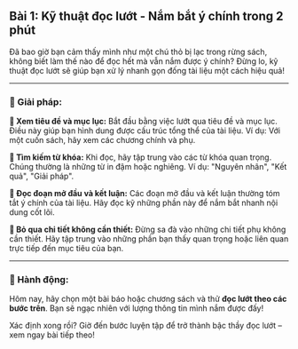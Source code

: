 ## Bài 1: Kỹ thuật đọc lướt - Nắm bắt ý chính trong 2 phút

Đã bao giờ bạn cảm thấy mình như một chú thỏ bị lạc trong rừng sách, không biết làm thế nào để đọc hết mà vẫn nắm được ý chính? Đừng lo, kỹ thuật đọc lướt sẽ giúp bạn xử lý nhanh gọn đống tài liệu một cách hiệu quả!

---

### 📌 Giải pháp:

**🔹 Xem tiêu đề và mục lục:**
Bắt đầu bằng việc lướt qua tiêu đề và mục lục. Điều này giúp bạn hình dung được cấu trúc tổng thể của tài liệu. Ví dụ: Với một cuốn sách, hãy xem các chương chính và phụ.

**🔹 Tìm kiếm từ khóa:**
Khi đọc, hãy tập trung vào các từ khóa quan trọng. Chúng thường là những từ in đậm hoặc nghiêng. Ví dụ: "Nguyên nhân", "Kết quả", "Giải pháp".

**🔹 Đọc đoạn mở đầu và kết luận:**
Các đoạn mở đầu và kết luận thường tóm tắt ý chính của tài liệu. Hãy đọc kỹ những phần này để nắm bắt nhanh nội dung cốt lõi.

**🔹 Bỏ qua chi tiết không cần thiết:**
Đừng sa đà vào những chi tiết phụ không cần thiết. Hãy tập trung vào những phần bạn thấy quan trọng hoặc liên quan trực tiếp đến mục tiêu của bạn.

---

### 🚀 Hành động:

Hôm nay, hãy chọn một bài báo hoặc chương sách và thử **đọc lướt theo các bước trên**. Bạn sẽ ngạc nhiên với lượng thông tin mình nắm được đấy!

Xác định xong rồi? Giờ đến bước luyện tập để trở thành bậc thầy đọc lướt – xem ngay bài tiếp theo!